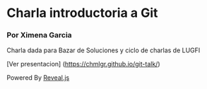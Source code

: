 # Charla introductoria a Git 
### Por Ximena Garcia

Charla dada para Bazar de Soluciones y ciclo de charlas de LUGFI

[Ver presentacion] (https://chmlgr.github.io/git-talk/)


Powered By [Reveal.js](https://github.com/hakimel/reveal.js)
